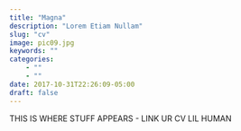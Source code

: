 ```yaml
---
title: "Magna"
description: "Lorem Etiam Nullam"
slug: "cv"
image: pic09.jpg
keywords: ""
categories: 
    - ""
    - ""
date: 2017-10-31T22:26:09-05:00
draft: false
---
```



THIS IS WHERE STUFF APPEARS - LINK UR CV LIL HUMAN 